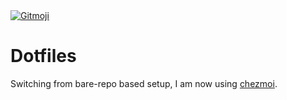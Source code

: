 <a href="https://gitmoji.dev">
  <img src="https://img.shields.io/badge/gitmoji-%20😜%20😍-FFDD67.svg?style=flat-square" alt="Gitmoji">
</a>

# Dotfiles

Switching from bare-repo based setup, I am now using [chezmoi](https://www.chezmoi.io).
